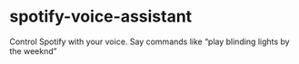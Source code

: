 # spotify-voice-assistant
Control Spotify with your voice. Say commands like “play blinding lights by the weeknd”
